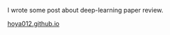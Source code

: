 I wrote some post about deep-learning paper review. 

[hoya012.github.io](https://hoya012.github.io)
